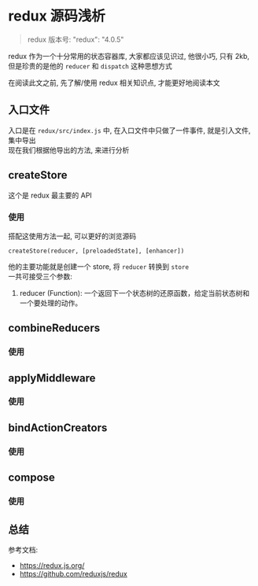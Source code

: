 # redux 源码浅析

> redux 版本号:  "redux": "4.0.5"

redux 作为一个十分常用的状态容器库, 大家都应该见识过, 他很小巧, 只有 2kb,
但是珍贵的是他的 `reducer` 和 `dispatch` 这种思想方式  

在阅读此文之前, 先了解/使用 redux 相关知识点, 才能更好地阅读本文 

## 入口文件
入口是在 `redux/src/index.js` 中,
在入口文件中只做了一件事件, 就是引入文件, 集中导出  
现在我们根据他导出的方法, 来进行分析

## createStore
这个是 redux 最主要的 API

### 使用
搭配这使用方法一起, 可以更好的浏览源码

`createStore(reducer, [preloadedState], [enhancer])`

他的主要功能就是创建一个 store, 将 `reducer` 转换到 `store`  
一共可接受三个参数:

1. reducer (Function): 一个返回下一个状态树的还原函数，给定当前状态树和一个要处理的动作。


## combineReducers

### 使用

## applyMiddleware

### 使用

## bindActionCreators
### 使用
## compose

### 使用


## 总结


参考文档:  
- https://redux.js.org/
- https://github.com/reduxjs/redux
